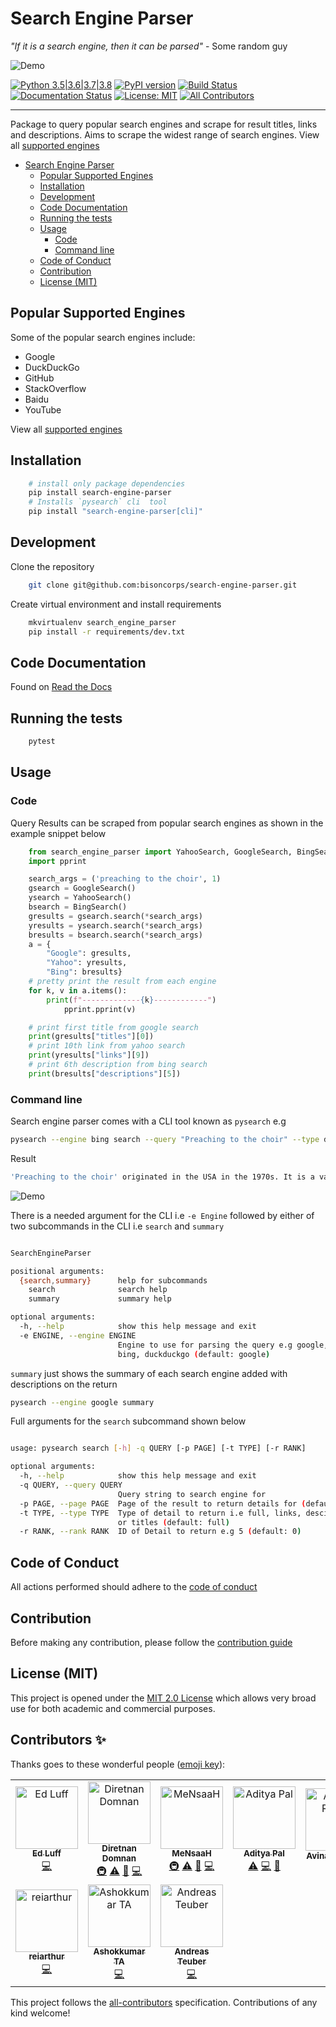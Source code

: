 # Search Engine Parser

<span><i>"If it is a search engine, then it can be parsed"</i> - Some random guy</span>

![Demo](assets/animate.gif)

[![Python 3.5|3.6|3.7|3.8](https://img.shields.io/badge/python-3.5%7C3.6%7C3.7%7C3.8-blue)](https://www.python.org/downloads/)
[![PyPI version](https://badge.fury.io/py/search-engine-parser.png)](https://badge.fury.io/py/search-engine-parser)
[![Build Status](https://travis-ci.com/bisoncorps/search-engine-parser.svg?branch=master)](https://travis-ci.com/bisoncorps/search-engine-parser)
[![Documentation Status](https://readthedocs.org/projects/search-engine-parser/badge/?version=latest)](https://search-engine-parser.readthedocs.io/en/latest/?badge=latest)
[![License: MIT](https://img.shields.io/badge/License-MIT-yellow.svg)](https://opensource.org/licenses/MIT)
[![All Contributors](https://img.shields.io/badge/all_contributors-10-orange.svg?style=flat-square)](#contributors)
<hr/>

Package to query popular search engines and scrape for result titles, links and descriptions. Aims to scrape the widest range of search engines.
View all [supported engines](https://github.com/bisoncorps/search-engine-parser/blob/master/docs/supported_engines.md)

- [Search Engine Parser](#search-engine-parser)
  - [Popular Supported Engines](#popular-supported-engines)
  - [Installation](#installation)
  - [Development](#development)
  - [Code Documentation](#code-documentation)
  - [Running the tests](#running-the-tests)
  - [Usage](#usage)
    - [Code](#code)
    - [Command line](#command-line)
  - [Code of Conduct](#code-of-conduct)
  - [Contribution](#contribution)
  - [License (MIT)](#license-mit) 
## Popular Supported Engines

Some of the popular search engines include:

- Google
- DuckDuckGo
- GitHub
- StackOverflow
- Baidu
- YouTube

View all [supported engines](https://github.com/bisoncorps/search-engine-parser/blob/master/docs/supported_engines.md)

## Installation

```bash
    # install only package dependencies
    pip install search-engine-parser
    # Installs `pysearch` cli  tool
    pip install "search-engine-parser[cli]"
```

## Development

Clone the repository

```bash
    git clone git@github.com:bisoncorps/search-engine-parser.git
```

Create virtual environment and install requirements

```bash
    mkvirtualenv search_engine_parser
    pip install -r requirements/dev.txt
```


## Code Documentation

Found on [Read the Docs](https://search-engine-parser.readthedocs.io/en/latest)

## Running the tests

```bash
    pytest
```

## Usage

### Code

Query Results can be scraped from popular search engines as shown in the example snippet below

```python
    from search_engine_parser import YahooSearch, GoogleSearch, BingSearch
    import pprint

    search_args = ('preaching to the choir', 1)
    gsearch = GoogleSearch()
    ysearch = YahooSearch()
    bsearch = BingSearch()
    gresults = gsearch.search(*search_args)
    yresults = ysearch.search(*search_args)
    bresults = bsearch.search(*search_args)
    a = {
        "Google": gresults,
        "Yahoo": yresults,
        "Bing": bresults}
    # pretty print the result from each engine
    for k, v in a.items():
        print(f"-------------{k}------------")
            pprint.pprint(v)

    # print first title from google search
    print(gresults["titles"][0])
    # print 10th link from yahoo search
    print(yresults["links"][9])
    # print 6th description from bing search
    print(bresults["descriptions"][5])
```

### Command line

Search engine parser comes with a CLI tool known as `pysearch` e.g

```bash
pysearch --engine bing search --query "Preaching to the choir" --type descriptions
```

Result

```bash
'Preaching to the choir' originated in the USA in the 1970s. It is a variant of the earlier 'preaching to the converted', which dates from England in the late 1800s and has the same meaning. Origin - the full story 'Preaching to the choir' (also sometimes spelled quire) is of US origin.
```

![Demo](assets/example.gif)

There is a needed argument for the CLI i.e `-e Engine` followed by either of two subcommands in the CLI i.e `search` and `summary`

```bash

SearchEngineParser

positional arguments:
  {search,summary}      help for subcommands
    search              search help
    summary             summary help

optional arguments:
  -h, --help            show this help message and exit
  -e ENGINE, --engine ENGINE
                        Engine to use for parsing the query e.g google, yahoo,
                        bing, duckduckgo (default: google)
```

`summary` just shows the summary of each search engine added with descriptions on the return

```bash
pysearch --engine google summary 
```

Full arguments for the `search` subcommand shown below

```bash

usage: pysearch search [-h] -q QUERY [-p PAGE] [-t TYPE] [-r RANK]

optional arguments:
  -h, --help            show this help message and exit
  -q QUERY, --query QUERY
                        Query string to search engine for
  -p PAGE, --page PAGE  Page of the result to return details for (default: 1)
  -t TYPE, --type TYPE  Type of detail to return i.e full, links, desciptions
                        or titles (default: full)
  -r RANK, --rank RANK  ID of Detail to return e.g 5 (default: 0)
``` 

## Code of Conduct

All actions performed should adhere to the [code of conduct](https://github.com/bisoncorps/search-engine-parser/blob/master/CODE_OF_CONDUCT.md)


## Contribution

Before making any contribution, please follow the [contribution guide](https://github.com/bisoncorps/search-engine-parser/blob/master/CONTRIBUTING.md)

## License (MIT)

This project is opened under the [MIT 2.0 License](https://github.com/bisoncorps/search-engine-parser/blob/master/LICENSE) which allows very broad use for both academic and commercial purposes.

## Contributors ✨

Thanks goes to these wonderful people ([emoji key](https://allcontributors.org/docs/en/emoji-key)):

<!-- ALL-CONTRIBUTORS-LIST:START - Do not remove or modify this section -->
<!-- prettier-ignore -->
<table>
  <tr>
    <td align="center"><a href="https://github.com/Rexogamer"><img src="https://avatars0.githubusercontent.com/u/42586271?v=4" width="100px;" alt="Ed Luff"/><br /><sub><b>Ed Luff</b></sub></a><br /><a href="https://github.com/bisoncorps/search-engine-parser/commits?author=Rexogamer" title="Code">💻</a></td>
    <td align="center"><a href="http://diretnandomnan.webnode.com"><img src="https://avatars3.githubusercontent.com/u/23453888?v=4" width="100px;" alt="Diretnan Domnan"/><br /><sub><b>Diretnan Domnan</b></sub></a><br /><a href="#infra-deven96" title="Infrastructure (Hosting, Build-Tools, etc)">🚇</a> <a href="https://github.com/bisoncorps/search-engine-parser/commits?author=deven96" title="Tests">⚠️</a> <a href="#tool-deven96" title="Tools">🔧</a> <a href="https://github.com/bisoncorps/search-engine-parser/commits?author=deven96" title="Code">💻</a></td>
    <td align="center"><a href="http://mensaah.github.io"><img src="https://avatars3.githubusercontent.com/u/24734308?v=4" width="100px;" alt="MeNsaaH"/><br /><sub><b>MeNsaaH</b></sub></a><br /><a href="#infra-MeNsaaH" title="Infrastructure (Hosting, Build-Tools, etc)">🚇</a> <a href="https://github.com/bisoncorps/search-engine-parser/commits?author=MeNsaaH" title="Tests">⚠️</a> <a href="#tool-MeNsaaH" title="Tools">🔧</a> <a href="https://github.com/bisoncorps/search-engine-parser/commits?author=MeNsaaH" title="Code">💻</a></td>
    <td align="center"><a href="https://github.com/PalAditya"><img src="https://avatars2.githubusercontent.com/u/25523604?v=4" width="100px;" alt="Aditya Pal"/><br /><sub><b>Aditya Pal</b></sub></a><br /><a href="https://github.com/bisoncorps/search-engine-parser/commits?author=PalAditya" title="Tests">⚠️</a> <a href="https://github.com/bisoncorps/search-engine-parser/commits?author=PalAditya" title="Code">💻</a> <a href="https://github.com/bisoncorps/search-engine-parser/commits?author=PalAditya" title="Documentation">📖</a></td>
    <td align="center"><a href="http://energized.pro"><img src="https://avatars1.githubusercontent.com/u/27774996?v=4" width="100px;" alt="Avinash Reddy"/><br /><sub><b>Avinash Reddy</b></sub></a><br /><a href="https://github.com/bisoncorps/search-engine-parser/issues?q=author%3AAvinashReddy3108" title="Bug reports">🐛</a></td>
    <td align="center"><a href="https://github.com/Iamdavidonuh"><img src="https://avatars3.githubusercontent.com/u/37768509?v=4" width="100px;" alt="David Onuh"/><br /><sub><b>David Onuh</b></sub></a><br /><a href="https://github.com/bisoncorps/search-engine-parser/commits?author=Iamdavidonuh" title="Code">💻</a> <a href="https://github.com/bisoncorps/search-engine-parser/commits?author=Iamdavidonuh" title="Tests">⚠️</a></td>
    <td align="center"><a href="http://simakis.me"><img src="https://avatars2.githubusercontent.com/u/8322266?v=4" width="100px;" alt="Panagiotis Simakis"/><br /><sub><b>Panagiotis Simakis</b></sub></a><br /><a href="https://github.com/bisoncorps/search-engine-parser/commits?author=sp1thas" title="Code">💻</a> <a href="https://github.com/bisoncorps/search-engine-parser/commits?author=sp1thas" title="Tests">⚠️</a></td>
  </tr>
  <tr>
    <td align="center"><a href="https://github.com/reiarthur"><img src="https://avatars2.githubusercontent.com/u/20190646?v=4" width="100px;" alt="reiarthur"/><br /><sub><b>reiarthur</b></sub></a><br /><a href="https://github.com/bisoncorps/search-engine-parser/commits?author=reiarthur" title="Code">💻</a></td>
    <td align="center"><a href="http://ashokkumarta.blogspot.com/"><img src="https://avatars0.githubusercontent.com/u/5450267?v=4" width="100px;" alt="Ashokkumar TA"/><br /><sub><b>Ashokkumar TA</b></sub></a><br /><a href="https://github.com/bisoncorps/search-engine-parser/commits?author=ashokkumarta" title="Code">💻</a></td>
    <td align="center"><a href="https://github.com/ateuber"><img src="https://avatars2.githubusercontent.com/u/44349054?v=4" width="100px;" alt="Andreas Teuber"/><br /><sub><b>Andreas Teuber</b></sub></a><br /><a href="https://github.com/bisoncorps/search-engine-parser/commits?author=ateuber" title="Code">💻</a></td>
  </tr>
</table>

<!-- ALL-CONTRIBUTORS-LIST:END -->

This project follows the [all-contributors](https://github.com/all-contributors/all-contributors) specification. Contributions of any kind welcome!
